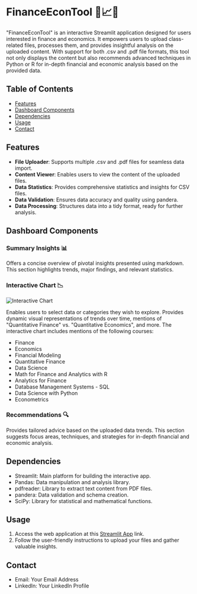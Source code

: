 # FinanceEconTool 💼📈🔬

"FinanceEconTool" is an interactive Streamlit application designed for users interested in finance and economics. It empowers users to upload class-related files, processes them, and provides insightful analysis on the uploaded content. With support for both .csv and .pdf file formats, this tool not only displays the content but also recommends advanced techniques in Python or R for in-depth financial and economic analysis based on the provided data.

## Table of Contents
- [Features](#features)
- [Dashboard Components](#dashboard-components)
- [Dependencies](#dependencies)
- [Usage](#usage)
- [Contact](#contact)

## Features
- **File Uploader**: Supports multiple .csv and .pdf files for seamless data import.
- **Content Viewer**: Enables users to view the content of the uploaded files.
- **Data Statistics**: Provides comprehensive statistics and insights for CSV files.
- **Data Validation**: Ensures data accuracy and quality using pandera.
- **Data Processing**: Structures data into a tidy format, ready for further analysis.

## Dashboard Components
### Summary Insights 📊
Offers a concise overview of pivotal insights presented using markdown. This section highlights trends, major findings, and relevant statistics.

### Interactive Chart 📉
![Interactive Chart](placeholder_chart.png)

Enables users to select data or categories they wish to explore. Provides dynamic visual representations of trends over time, mentions of "Quantitative Finance" vs. "Quantitative Economics", and more. The interactive chart includes mentions of the following courses:

- Finance
- Economics
- Financial Modeling
- Quantitative Finance
- Data Science
- Math for Finance and Analytics with R
- Analytics for Finance
- Database Management Systems - SQL
- Data Science with Python
- Econometrics

### Recommendations 🔍
Provides tailored advice based on the uploaded data trends. This section suggests focus areas, techniques, and strategies for in-depth financial and economic analysis.

## Dependencies
- Streamlit: Main platform for building the interactive app.
- Pandas: Data manipulation and analysis library.
- pdfreader: Library to extract text content from PDF files.
- pandera: Data validation and schema creation.
- SciPy: Library for statistical and mathematical functions.

## Usage
1. Access the web application at this [Streamlit App](https://tiffanythaonguyen-streamlit-example-streamlit-app-pia2qx.streamlit.app/) link.
2. Follow the user-friendly instructions to upload your files and gather valuable insights.

## Contact
- Email: Your Email Address
- LinkedIn: Your LinkedIn Profile
